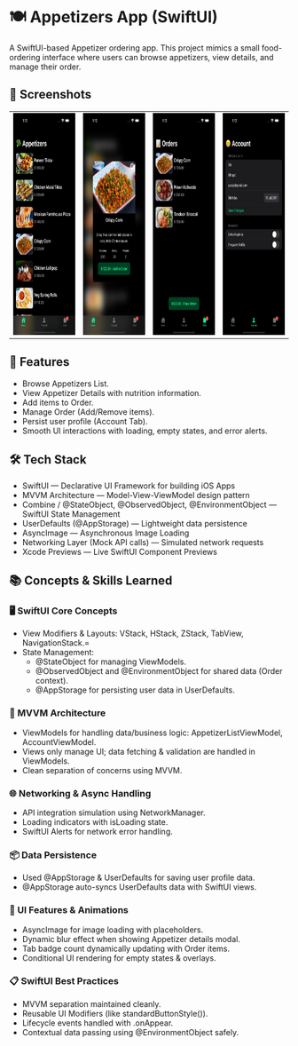 # 🍽️ Appetizers App (SwiftUI)

A SwiftUI-based Appetizer ordering app. This project mimics a small food-ordering interface where users can browse appetizers, view details, and manage their order.

## 📸 Screenshots
<table>
  <tr>
    <td><img src="https://github.com/581-pooja/Appetizers/blob/main/Appetizers_Images/MenuPage.jpeg?raw=true" width="200" height="400"/></td>
    <td><img src="https://github.com/581-pooja/Appetizers/blob/main/Appetizers_Images/detailPage.jpeg?raw=true" width="200" height="400"/></td>
    <td><img src="https://github.com/581-pooja/Appetizers/blob/main/Appetizers_Images/CartPage.jpeg?raw=true" width="200" height="400"/></td>
    <td><img src="https://github.com/581-pooja/Appetizers/blob/main/Appetizers_Images/AccountPage.jpeg?raw=true" width="200" height="400"/></td>
  </tr>
</table>

## 📂 Features
- Browse Appetizers List.
- View Appetizer Details with nutrition information.
- Add items to Order.
- Manage Order (Add/Remove items).
- Persist user profile (Account Tab).
- Smooth UI interactions with loading, empty states, and error alerts.

## 🛠️ Tech Stack
- SwiftUI — Declarative UI Framework for building iOS Apps
- MVVM Architecture — Model-View-ViewModel design pattern
- Combine / @StateObject, @ObservedObject, @EnvironmentObject — SwiftUI State Management
- UserDefaults (@AppStorage) — Lightweight data persistence
- AsyncImage — Asynchronous Image Loading
- Networking Layer (Mock API calls) — Simulated network requests
- Xcode Previews — Live SwiftUI Component Previews

## 📚 Concepts & Skills Learned

### 🖥️ SwiftUI Core Concepts
- View Modifiers & Layouts: VStack, HStack, ZStack, TabView, NavigationStack.=
- State Management:
  - @StateObject for managing ViewModels.
  - @ObservedObject and @EnvironmentObject for shared data (Order context).
  - @AppStorage for persisting user data in UserDefaults.

### 🔄 MVVM Architecture
- ViewModels for handling data/business logic: AppetizerListViewModel, AccountViewModel.
- Views only manage UI; data fetching & validation are handled in ViewModels.
- Clean separation of concerns using MVVM.

### 🌐 Networking & Async Handling
- API integration simulation using NetworkManager.
- Loading indicators with isLoading state.
- SwiftUI Alerts for network error handling.

### 📦 Data Persistence
- Used @AppStorage & UserDefaults for saving user profile data.
- @AppStorage auto-syncs UserDefaults data with SwiftUI views.

### 🎨 UI Features & Animations
- AsyncImage for image loading with placeholders.
- Dynamic blur effect when showing Appetizer details modal.
- Tab badge count dynamically updating with Order items.
- Conditional UI rendering for empty states & overlays.

### 📋 SwiftUI Best Practices
- MVVM separation maintained cleanly.
- Reusable UI Modifiers (like standardButtonStyle()).
- Lifecycle events handled with .onAppear.
- Contextual data passing using @EnvironmentObject safely.

